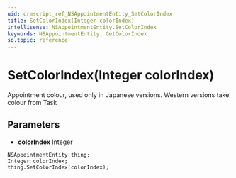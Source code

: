 ```yaml
---
uid: crmscript_ref_NSAppointmentEntity_SetColorIndex
title: SetColorIndex(Integer colorIndex)
intellisense: NSAppointmentEntity.SetColorIndex
keywords: NSAppointmentEntity, GetColorIndex
so.topic: reference
---
```


# SetColorIndex(Integer colorIndex)

Appointment colour, used only in Japanese versions. Western versions take colour from Task

## Parameters

* **colorIndex** Integer

```crmscript
NSAppointmentEntity thing;
Integer colorIndex;
thing.SetColorIndex(colorIndex);
```

